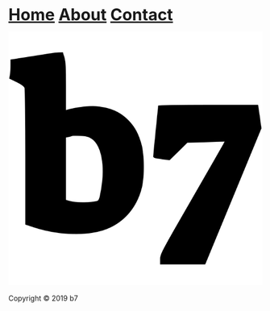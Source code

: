 <head>
<link rel="apple-touch-icon" sizes="180x180" href="/apple-touch-icon.png">
<link rel="icon" type="image/png" sizes="32x32" href="/favicon-32x32.png">
<link rel="icon" type="image/png" sizes="16x16" href="/favicon-16x16.png">
<link rel="manifest" href="/site.webmanifest">
</head>
<p><strong><font size="6"><a href="https://b7.github.io">Home</a> <a href="https://b7.github.io/about">About</a> <a href="https://b7.github.io/contact">Contact</a></font></strong></p>
<img alt="b7" src="b7.svg">

Copyright © 2019 b7
